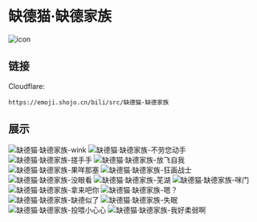 # 缺德猫·缺德家族
![icon](https://emoji.shojo.cn/bili/src/缺德猫·缺德家族/icon.png)
## 链接
Cloudflare:
```
https://emoji.shojo.cn/bili/src/缺德猫·缺德家族
```
## 展示
![缺德猫·缺德家族-wink](https://emoji.shojo.cn/bili/src/缺德猫·缺德家族/缺德猫·缺德家族-wink.png)
![缺德猫·缺德家族-不劳您动手](https://emoji.shojo.cn/bili/src/缺德猫·缺德家族/缺德猫·缺德家族-不劳您动手.png)
![缺德猫·缺德家族-搓手手](https://emoji.shojo.cn/bili/src/缺德猫·缺德家族/缺德猫·缺德家族-搓手手.png)
![缺德猫·缺德家族-放飞自我](https://emoji.shojo.cn/bili/src/缺德猫·缺德家族/缺德猫·缺德家族-放飞自我.png)
![缺德猫·缺德家族-果咩那塞](https://emoji.shojo.cn/bili/src/缺德猫·缺德家族/缺德猫·缺德家族-果咩那塞.png)
![缺德猫·缺德家族-狂画战士](https://emoji.shojo.cn/bili/src/缺德猫·缺德家族/缺德猫·缺德家族-狂画战士.png)
![缺德猫·缺德家族-没眼看](https://emoji.shojo.cn/bili/src/缺德猫·缺德家族/缺德猫·缺德家族-没眼看.png)
![缺德猫·缺德家族-芜湖](https://emoji.shojo.cn/bili/src/缺德猫·缺德家族/缺德猫·缺德家族-芜湖.png)
![缺德猫·缺德家族-咪门](https://emoji.shojo.cn/bili/src/缺德猫·缺德家族/缺德猫·缺德家族-咪门.png)
![缺德猫·缺德家族-拿来吧你](https://emoji.shojo.cn/bili/src/缺德猫·缺德家族/缺德猫·缺德家族-拿来吧你.png)
![缺德猫·缺德家族-嗯？](https://emoji.shojo.cn/bili/src/缺德猫·缺德家族/缺德猫·缺德家族-嗯？.png)
![缺德猫·缺德家族-缺德似了](https://emoji.shojo.cn/bili/src/缺德猫·缺德家族/缺德猫·缺德家族-缺德似了.png)
![缺德猫·缺德家族-失眠](https://emoji.shojo.cn/bili/src/缺德猫·缺德家族/缺德猫·缺德家族-失眠.png)
![缺德猫·缺德家族-投喂小心心](https://emoji.shojo.cn/bili/src/缺德猫·缺德家族/缺德猫·缺德家族-投喂小心心.png)
![缺德猫·缺德家族-我好柔弱啊](https://emoji.shojo.cn/bili/src/缺德猫·缺德家族/缺德猫·缺德家族-我好柔弱啊.png)
